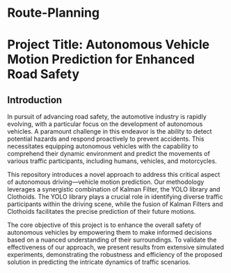 # Route-Planning

# Project Title: Autonomous Vehicle Motion Prediction for Enhanced Road Safety

## Introduction

In pursuit of advancing road safety, the automotive industry is rapidly evolving, with a particular focus on the development of autonomous vehicles. A paramount challenge in this endeavor is the ability to detect potential hazards and respond proactively to prevent accidents. This necessitates equipping autonomous vehicles with the capability to comprehend their dynamic environment and predict the movements of various traffic participants, including humans, vehicles, and motorcycles.

This repository introduces a novel approach to address this critical aspect of autonomous driving—vehicle motion prediction. Our methodology leverages a synergistic combination of Kalman Filter, the YOLO library and Clothoids. The YOLO library plays a crucial role in identifying diverse traffic participants within the driving scene, while the fusion of Kalman Filters and Clothoids facilitates the precise prediction of their future motions.

The core objective of this project is to enhance the overall safety of autonomous vehicles by empowering them to make informed decisions based on a nuanced understanding of their surroundings. To validate the effectiveness of our approach, we present results from extensive simulated experiments, demonstrating the robustness and efficiency of the proposed solution in predicting the intricate dynamics of traffic scenarios.
